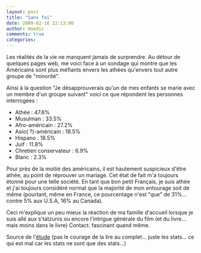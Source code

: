 ```yaml
---
layout: post
title: "Sans foi"
date: 2009-02-16 22:13:00
author: Hoedic
comments: true
categories: 
---
```



Les réalités de la vie ne manquent jamais de surprendre. Au détour de quelques pages web, me voici face à un sondage qui montre que les Américains sont plus méfiants envers les athées qu'envers tout autre groupe de "minorité".

Ainsi à la question "Je désapprouverais qu'un de mes enfants se marie avec un membre d'un groupe suivant" voici ce que répondent les personnes interrogées :

-  Athée : 47.6%
-  Musulman : 33.5%
-  Afro-américain : 27.2%
-  Asio( ?)-américain : 18.5%
-  Hispano : 18.5%
-  Juif : 11.8%
-  Chretien conservateur : 6.9%
-  Blanc : 2.3%

Pour près de la moitié des américains, il est hautement suspicieux d'être athée, au point de réprouver un mariage. Cet état de fait m'a toujours étonné pour une telle société. En tant que bon petit Français, je suis athée et j'ai toujours considéré normal que la majorité de mon entourage soit de même (pourtant, même en France, ce pourcentage n'est "que" de 31%... contre 5% aux U.S.A, 16% au Canada).

Ceci m'explique un peu mieux la réaction de ma famille d'accueil lorsque je suis allé aux s'tatzunis ou encore l'intrigue générale du film (et du livre... mais moins dans le livre) Contact. fascinant quand même.

Source de l'[étude](http://www.soc.umn.edu/pdf/atheistAsOther.pdf) (pas le courage de la lire au complet... juste les stats... ce qui est mal car les stats ne sont que des stats...)